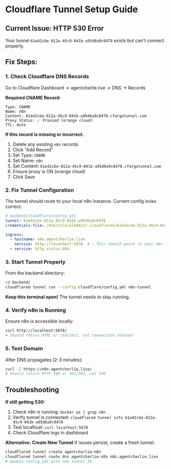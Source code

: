 # Cloudflare Tunnel Setup Guide

## Current Issue: HTTP 530 Error

Your tunnel `61e42cbe-012a-45c9-841b-a95d6a9c0478` exists but can't connect properly.

## Fix Steps:

### 1. Check Cloudflare DNS Records

Go to Cloudflare Dashboard → agentcharlie.live → DNS → Records

**Required CNAME Record:**
```
Type: CNAME
Name: n8n
Content: 61e42cbe-012a-45c9-841b-a95d6a9c0478.cfargotunnel.com
Proxy Status: ✅ Proxied (orange cloud)
TTL: Auto
```

**If this record is missing or incorrect:**
1. Delete any existing `n8n` records
2. Click "Add Record"
3. Set Type: `CNAME`
4. Set Name: `n8n`
5. Set Content: `61e42cbe-012a-45c9-841b-a95d6a9c0478.cfargotunnel.com`
6. Ensure proxy is ON (orange cloud)
7. Click Save

### 2. Fix Tunnel Configuration

The tunnel should route to your local n8n instance. Current config looks correct:

```yaml
# backend/cloudflare/config.yml
tunnel: 61e42cbe-012a-45c9-841b-a95d6a9c0478
credentials-file: /Users/LocalAdmin/.cloudflared/61e42cbe-012a-45c9-841b-a95d6a9c0478.json

ingress:
  - hostname: n8n.agentcharlie.live
    service: http://localhost:5678  # ← This should point to your n8n
  - service: http_status:404
```

### 3. Start Tunnel Properly

From the backend directory:

```bash
cd backend/
cloudflared tunnel run --config cloudflare/config.yml n8n-tunnel
```

**Keep this terminal open!** The tunnel needs to stay running.

### 4. Verify n8n is Running

Ensure n8n is accessible locally:
```bash
curl http://localhost:5678/
# Should return HTML or redirect, not connection refused
```

### 5. Test Domain

After DNS propagates (2-3 minutes):
```bash
curl -I https://n8n.agentcharlie.live/
# Should return HTTP 200 or 301/302, not 530
```

## Troubleshooting

**If still getting 530:**
1. Check n8n is running: `docker ps | grep n8n`
2. Verify tunnel is connected: `cloudflared tunnel info 61e42cbe-012a-45c9-841b-a95d6a9c0478`
3. Test localhost: `curl localhost:5678`
4. Check Cloudflare logs in dashboard

**Alternative: Create New Tunnel**
If issues persist, create a fresh tunnel:
```bash
cloudflared tunnel create agentcharlie-n8n
cloudflared tunnel route dns agentcharlie-n8n n8n.agentcharlie.live
# Update config.yml with new tunnel ID
```
